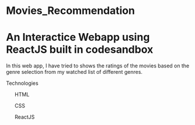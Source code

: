 # Movies_Recommendation
 # An Interactice Webapp using ReactJS built in codesandbox
In this web app, I have tried to shows the ratings of the movies based on the genre selection from my watched list of different genres.

Technologies
<ul>HTML</ul>
    <ul>CSS</ul>
    <ul>ReactJS</u1>
